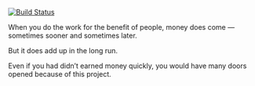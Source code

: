 [![Build Status](https://travis-ci.org/SteelBrains/omnistore.svg?branch=master)](https://travis-ci.org/SteelBrains/omnistore)

When you do the work for the benefit of people, money does come — sometimes sooner and sometimes later.

But it does add up in the long run.

Even if you had didn’t earned money quickly, you would have many doors opened because of this project.
